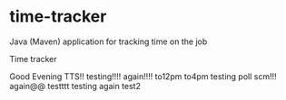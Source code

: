 # time-tracker
Java (Maven) application for tracking time on the job

Time tracker

Good Evening TTS!!
testing!!!!
again!!!!
to12pm
to4pm testing poll scm!!!
again@@
testttt
testing again
test2
